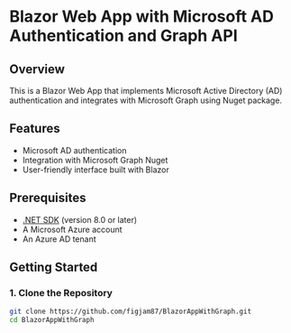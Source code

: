# Blazor Web App with Microsoft AD Authentication and Graph API

## Overview

This is a Blazor Web App that implements Microsoft Active Directory (AD) authentication and integrates with Microsoft Graph using Nuget package.

## Features

- Microsoft AD authentication
- Integration with Microsoft Graph Nuget
- User-friendly interface built with Blazor

## Prerequisites

- [.NET SDK](https://dotnet.microsoft.com/download) (version 8.0 or later)
- A Microsoft Azure account
- An Azure AD tenant

## Getting Started

### 1. Clone the Repository

```bash
git clone https://github.com/figjam87/BlazorAppWithGraph.git
cd BlazorAppWithGraph
